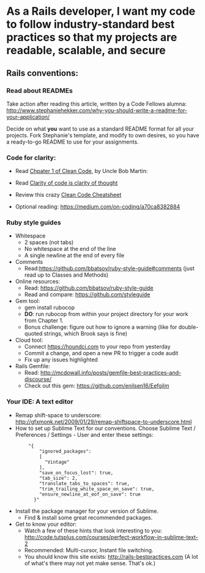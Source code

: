 # As a Rails developer, I want my code to follow industry-standard best practices so that my projects are readable, scalable, and secure

## Rails conventions:
### Read about READMEs
Take action after reading this article, written by a Code Fellows alumna: http://www.stephaniehekker.com/why-you-should-write-a-readme-for-your-application/

Decide on what **you** want to use as a standard README format for all your projects. Fork Stephanie's template, and modify to own desires, so you have a ready-to-go README to use for your assignments.

### Code for clarity:

- Read [Chpater 1 of Clean Code](https://www.dropbox.com/s/y9jxxvlgnbocvn7/Chapter%201%20-%20Clean%20Code%20-%20A%20Handbook%20of%20Agile%20Software%20Craftsmanship.pdf), by Uncle Bob Martin:

- Read [Clarity of code is clarity of thought](http://agile.dzone.com/news/clarity-code-clarity-thought)

- Review this crazy [Clean Code Cheatsheet](http://www.planetgeek.ch/wp-content/uploads/2013/06/Clean-Code-V2.2.pdf)

- Optional reading: https://medium.com/on-coding/a70ca8382884

### Ruby style guides
- Whitespace
    - 2 spaces (not tabs)
    - No whitespace at the end of the line
    - A single newline at the end of every file
- Comments
    - Read:https://github.com/bbatsov/ruby-style-guide#comments (just read up to Classes and Methods)
- Online resources:
    - Read: https://github.com/bbatsov/ruby-style-guide
    - Read and compare: https://github.com/styleguide
- Gem tool:
    - gem install rubocop
    - **DO**: run rubocop from within your project directory for your work from Chapter 1.
    - Bonus challenge: figure out how to ignore a warning (like for double-quoted strings, which Brook says is fine)
- Cloud tool:
    - Connect https://houndci.com to your repo from yesterday
    - Commit a change, and open a new PR to trigger a code audit
    - Fix up any issues highlighted
- Rails Gemfile:
    - Read: http://mcdowall.info/posts/gemfile-best-practices-and-discourse/
    - Check out this gem: https://github.com/enilsen16/Eefgilm

### Your IDE: A text editor

- Remap shift-space to underscore: http://gfxmonk.net/2009/01/29/remap-shiftspace-to-underscore.html
- How to set up Sublime Text for our conventions. Choose Sublime Text / Preferences / Settings - User and enter these settings:

```
        "{
            "ignored_packages":
            [
              "Vintage"
            ],
            "save_on_focus_lost": true,
            "tab_size": 2,
            "translate_tabs_to_spaces": true,
            "trim_trailing_white_space_on_save": true,
            "ensure_newline_at_eof_on_save": true
          }"
```
- Install the package manager for your version of Sublime.
    - Find & install some great recommended packages.
- Get to know your editor:
    - Watch a few of these hints that look interesting to you: http://code.tutsplus.com/courses/perfect-workflow-in-sublime-text-2
    - Recommended: Multi-cursor, Instant file switching.
    - You should know this site exists: http://rails-bestpractices.com (A lot of what's there may not yet make sense. That's ok.)
